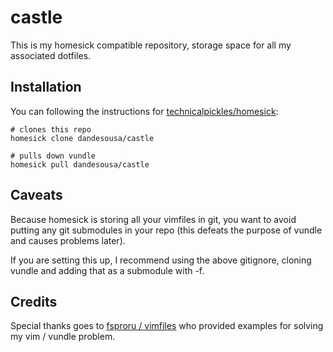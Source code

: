 # castle

This is my homesick compatible repository, storage space for all my associated dotfiles.

## Installation 

You can following the instructions for [technicalpickles/homesick](https://github.com/technicalpickles/homesick):

```
# clones this repo
homesick clone dandesousa/castle

# pulls down vundle
homesick pull dandesousa/castle
```

## Caveats

Because homesick is storing all your vimfiles in git, you want to avoid putting any git submodules in your repo (this defeats the purpose of vundle and causes problems later).

If you are setting this up, I recommend using the above gitignore, cloning vundle and adding that as a submodule with -f.

## Credits

Special thanks goes to [fsproru / vimfiles](https://github.com/fsproru/vimfiles) who provided examples for solving my vim / vundle problem.
